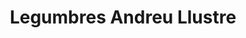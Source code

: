 ---
title: "Legumbres Andreu Llustre"
url: /torrent/legumbres-andreu-llustre-carrer-de-pintor-renau/
shop: Gewürze
---